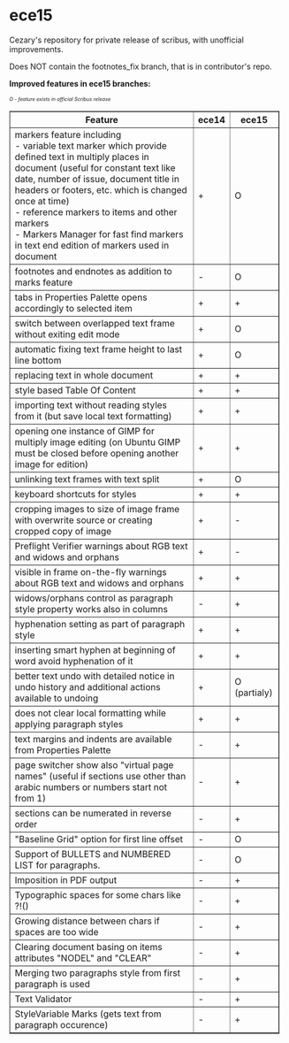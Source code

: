 ece15
=====

Cezary's repository for private release of scribus, with unofficial improvements.

Does NOT contain the footnotes_fix branch, that is in contributor's repo.

<p>
	<strong>Improved features in ece15 branches:</strong></p>
<p>
	<span style="font-size:9px;"><em>O - feature exists in official Scribus release</em></span></p>
<table border="1" cellpadding="1" cellspacing="1" style="width: 97%; ">
	<thead>
		<tr>
			<th scope="col">
				Feature</th>
			<th scope="col" style="text-align: center; vertical-align: middle; ">
				ece14</th>
			<th scope="col">
				ece15</th>
		</tr>
	</thead>
	<tbody>
		<tr>
			<td>
				markers feature including<br />
				- variable text marker which provide defined text in multiply places in document (useful for constant text like date, number of issue, document title in headers or footers, etc. which is changed once at time)<br />
				- reference markers to items and other markers<br />
				- Markers Manager for fast find markers in text end edition of markers used in document</td>
			<td>
				+</td>
			<td>
				O</td>
		</tr>
		<tr>
			<td>
				footnotes and endnotes as addition to marks feature</td>
			<td>
				-</td>
			<td>
				O</td>
		</tr>
		<tr>
			<td>
				tabs in Properties Palette opens accordingly&nbsp;to selected item</td>
			<td>
				+</td>
			<td>
				+</td>
		</tr>
		<tr>
			<td>
				switch between overlapped text frame without exiting edit mode</td>
			<td>
				+</td>
			<td>
				O</td>
		</tr>
		<tr>
			<td>
				automatic fixing text frame height to last line bottom</td>
			<td>
				+</td>
			<td>
				O</td>
		</tr>
		<tr>
			<td>
				replacing text in whole document</td>
			<td>
				+</td>
			<td>
				+</td>
		</tr>
		<tr>
			<td>
				style based Table Of Content</td>
			<td>
				+</td>
			<td>
				+</td>
		</tr>
		<tr>
			<td>
				importing text without reading styles from it (but save local text formatting)</td>
			<td>
				+</td>
			<td>
				+</td>
		</tr>
		<tr>
			<td>
				opening one instance of GIMP for multiply image editing (on Ubuntu GIMP must be closed before opening another image for edition)</td>
			<td>
				+</td>
			<td>
				+</td>
		</tr>
		<tr>
			<td>
				unlinking text frames with text split</td>
			<td>
				+</td>
			<td>
				O</td>
		</tr>
		<tr>
			<td>
				keyboard shortcuts for styles</td>
			<td>
				+</td>
			<td>
				+</td>
		</tr>
		<tr>
			<td>
				cropping images to size of image frame with overwrite source or creating cropped copy of image</td>
			<td>
				+</td>
			<td>
				-</td>
		</tr>
		<tr>
			<td>
				Preflight Verifier warnings about RGB text and widows and orphans</td>
			<td>
				+</td>
			<td>
				-</td>
		</tr>
		<tr>
			<td>
				visible in frame on-the-fly warnings about RGB text and widows and orphans</td>
			<td>
				+</td>
			<td>
				+</td>
		</tr>
		<tr>
			<td>
				widows/orphans control as paragraph style property works also in columns</td>
			<td>
				-</td>
			<td>
				+</td>
		</tr>
		<tr>
			<td>
				hyphenation setting as part of paragraph style</td>
			<td>
				+</td>
			<td>
				+</td>
		</tr>
		<tr>
			<td>
				inserting smart hyphen at beginning of word avoid hyphenation of it</td>
			<td>
				+</td>
			<td>
				+</td>
		</tr>
		<tr>
			<td>
				better text undo with detailed notice in undo history and additional actions available to undoing</td>
			<td>
				+</td>
			<td>
				O (partialy)</td>
		</tr>
		<tr>
			<td>
				does not clear local formatting while applying paragraph styles</td>
			<td>
				+</td>
			<td>
				+</td>
		</tr>
		<tr>
			<td>
				text margins and indents are available from Properties Palette</td>
			<td>
				-</td>
			<td>
				+</td>
		</tr>
		<tr>
			<td>
				page switcher show also "virtual page names" (useful if sections use other than arabic numbers or numbers start not from 1)</td>
			<td>
				-</td>
			<td>
				+</td>
		</tr>
		<tr>
			<td>
				sections can be numerated in reverse order</td>
			<td>
				-</td>
			<td>
				+</td>
		</tr>
		<tr>
			<td>
				"Baseline Grid" option for first line offset</td>
			<td>
				-</td>
			<td>
				O</td>
		</tr>
		<tr>
			<td>
				Support of BULLETS and NUMBERED LIST for paragraphs.</td>
			<td>
				-</td>
			<td>
				O</td>
		</tr>
		<tr>
			<td>
				Imposition in PDF output</td>
			<td>
				-</td>
			<td>
				+</td>
		</tr>
		<tr>
			<td>
				Typographic spaces for some chars like ?!()</td>
			<td>
				-</td>
			<td>
				+</td>
		</tr>
		<tr>
			<td>
				Growing distance between chars if spaces are too wide</td>
			<td>
				-</td>
			<td>
				+</td>
		</tr>
		<tr>
			<td>
				Clearing document basing on items attributes "NODEL" and "CLEAR"</td>
			<td>
				-</td>
			<td>
				+</td>
		</tr>
		<tr>
			<td>
				Merging two paragraphs style from first paragraph is used</td>
			<td>
				-</td>
			<td>
				+</td>
		</tr>
		<tr>
			<td>
				Text Validator</td>
			<td>
				-</td>
			<td>
				+</td>
		</tr>
		<tr>
			<td>
				StyleVariable Marks (gets text from paragraph occurence)</td>
			<td>
				-</td>
			<td>
				+</td>
		</tr>
	</tbody>
</table>
